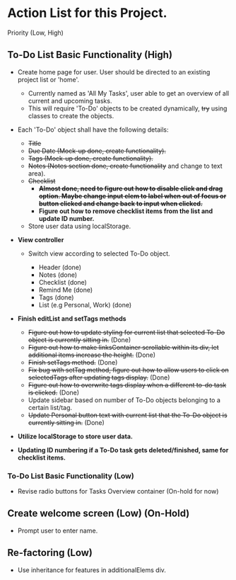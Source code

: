 # Action List for this Project.

Priority (Low, High)

## To-Do List Basic Functionality (High)
- Create home page for user. User should be directed to an existing project list or 'home'.
    - Currently named as 'All My Tasks', user able to get an overview of all current and upcoming tasks.
    - This will require 'To-Do' objects to be created dynamically, ~~try~~ using classes to create the objects.

- Each 'To-Do' object shall have the following details:
    - ~~Title~~
    - ~~Due Date (Mock-up done, create functionality).~~
    - ~~Tags (Mock-up done, create functionality).~~
    - ~~Notes (Notes section done, create functionality~~ and change to text area).
    - ~~Checklist~~
        - **~~Almost done, need to figure out how to disable click and drag option. Maybe change input elem to label when out of focus or button clicked and change back to input when clicked.~~**
        - **Figure out how to remove checklist items from the list and update ID number.**
    - Store user data using localStorage.

- **View controller**
    - Switch view according to selected To-Do object.
        
        - Header (done)
        - Notes (done)
        - Checklist (done)
        - Remind Me (done)
        - Tags (done)
        - List (e.g Personal, Work) (done)

- **Finish editList and setTags methods**
    - ~~Figure out how to update styling for current list that selected To-Do object is currently sitting in.~~ (Done)
    - ~~Figure out how to make linksContainer scrollable within its div, let additional items increase the height.~~ (Done)
    - ~~Finish setTags method.~~ (Done)
    - ~~Fix bug with setTag method, figure out how to allow users to click on selectedTags after updating tags display.~~ (Done)
    - ~~Figure out how to overwrite tags display when a different to-do task is clicked.~~ (Done)
    - Update sidebar based on number of To-Do objects belonging to a certain list/tag.
    - ~~Update Personal button text with current list that the To-Do object is currently sitting in.~~ (Done)

- **Utilize localStorage to store user data.**

- **Updating ID numbering if a To-Do task gets deleted/finished, same for checklist items.**




### To-Do List Basic Functionality (Low)
- Revise radio buttons for Tasks Overview container (On-hold for now)


## Create welcome screen (Low) (On-Hold)
- Prompt user to enter name.

## Re-factoring (Low)
- Use inheritance for features in additionalElems div.
